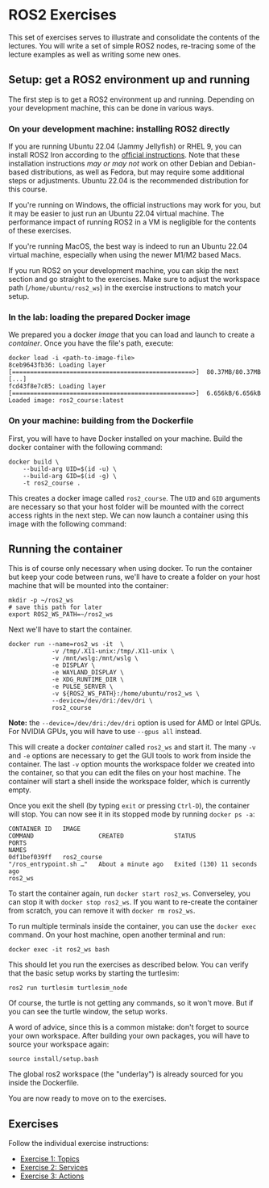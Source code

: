 # ROS2 Exercises

This set of exercises serves to illustrate and consolidate the contents of the lectures.
You will write a set of simple ROS2 nodes, re-tracing some of the lecture examples as well as writing some new ones.

## Setup: get a ROS2 environment up and running

The first step is to get a ROS2 environment up and running.
Depending on your development machine, this can be done in various ways.

### On your development machine: installing ROS2 directly

If you are running Ubuntu 22.04 (Jammy Jellyfish) or RHEL 9, you can install ROS2 Iron according to the [official instructions][ros2-install]. Note that these installation instructions _may or may not_ work on other Debian and Debian-based distributions, as well as Fedora, but may require some additional steps or adjustments. Ubuntu 22.04 is the recommended distribution for this course.

If you're running on Windows, the official instructions may work for you, but it may be easier to just run an Ubuntu 22.04 virtual machine. The performance impact of running ROS2 in a VM is negligible for the contents of these exercises.

If you're running MacOS, the best way is indeed to run an Ubuntu 22.04 virtual machine, especially when using the newer M1/M2 based Macs.

[ros2-install]: https://docs.ros.org/en/iron/Installation.html

If you run ROS2 on your development machine, you can skip the next section and go straight to the exercises.
Make sure to adjust the workspace path (`/home/ubuntu/ros2_ws`) in the exercise instructions to match your setup.

### In the lab: loading the prepared Docker image

We prepared you a docker _image_ that you can load and launch to create a _container_.
Once you have the file's path, execute:

```terminal
docker load -i <path-to-image-file>
8ceb9643fb36: Loading layer [==================================================>]  80.37MB/80.37MB
[...]
fcd43f8e7c85: Loading layer [==================================================>]  6.656kB/6.656kB
Loaded image: ros2_course:latest
```

### On your machine: building from the Dockerfile

First, you will have to have Docker installed on your machine.
Build the docker container with the following command:

```terminal
docker build \
    --build-arg UID=$(id -u) \
    --build-arg GID=$(id -g) \
    -t ros2_course .
```

This creates a docker image called `ros2_course`.
The `UID` and `GID` arguments are necessary so that your host folder will be mounted with the correct access rights in the next step.
We can now launch a container using this image with the following command:

## Running the container

This is of course only necessary when using docker.
To run the container but keep your code between runs, we'll have to create a folder on your host machine that will be mounted into the container:

```terminal
mkdir -p ~/ros2_ws
# save this path for later
export ROS2_WS_PATH=~/ros2_ws
```

Next we'll have to start the container.

```terminal
docker run --name=ros2_ws -it  \
            -v /tmp/.X11-unix:/tmp/.X11-unix \
            -v /mnt/wslg:/mnt/wslg \
            -e DISPLAY \
            -e WAYLAND_DISPLAY \
            -e XDG_RUNTIME_DIR \
            -e PULSE_SERVER \
            -v ${ROS2_WS_PATH}:/home/ubuntu/ros2_ws \
            --device=/dev/dri:/dev/dri \
            ros2_course
```

**Note:** the `--device=/dev/dri:/dev/dri` option is used for AMD or Intel GPUs. For NVIDIA GPUs, you will have to use `--gpus all` instead.

This will create a docker _container_ called `ros2_ws` and start it.
The many `-v` and `-e` options are necessary to get the GUI tools to work from inside the container.
The last `-v` option mounts the workspace folder we created into the container, so that you can edit the files on your host machine.
The container will start a shell inside the workspace folder, which is currently empty.

Once you exit the shell (by typing `exit` or pressing `Ctrl-D`), the container will stop.
You can now see it in its stopped mode by running `docker ps -a`:

```terminal
CONTAINER ID   IMAGE                                             COMMAND                  CREATED              STATUS                        PORTS                                                                  NAMES
0df1bef039ff   ros2_course                                       "/ros_entrypoint.sh …"   About a minute ago   Exited (130) 11 seconds ago                                                                          ros2_ws
```

To start the container again, run `docker start ros2_ws`.
Converseley, you can stop it with `docker stop ros2_ws`.
If you want to re-create the container from scratch, you can remove it with `docker rm ros2_ws`.

To run multiple terminals inside the container, you can use the `docker exec` command.
On your host machine, open another terminal and run:

```terminal
docker exec -it ros2_ws bash
```

This should let you run the exercises as described below.
You can verify that the basic setup works by starting the turtlesim:

```terminal
ros2 run turtlesim turtlesim_node
```

Of course, the turtle is not getting any commands, so it won't move.
But if you can see the turtle window, the setup works.

A word of advice, since this is a common mistake: don't forget to source your own workspace.
After building your own packages, you will have to source your workspace again:

```terminal
source install/setup.bash
```

The global ros2 workspace (the "underlay") is already sourced for you inside the Dockerfile.

You are now ready to move on to the exercises.

## Exercises

Follow the individual exercise instructions:

- [Exercise 1: Topics](Exercise%201.md)
- [Exercise 2: Services](Exercise%202.md)
- [Exercise 3: Actions](Exercise%203.md)
